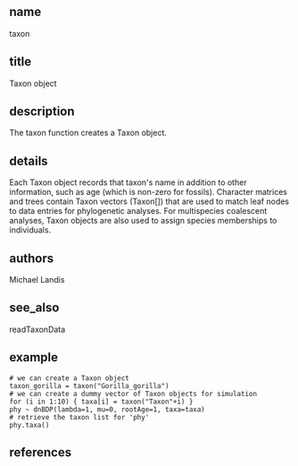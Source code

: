 ## name
taxon
## title
Taxon object
## description
The taxon function creates a Taxon object.
## details
Each Taxon object records that taxon's name in addition to other information, such as age (which is non-zero for fossils). Character matrices and trees contain Taxon vectors (Taxon[]) that are used to match leaf nodes to data entries for phylogenetic analyses. For multispecies coalescent analyses, Taxon objects are also used to assign species memberships to individuals.
## authors
Michael Landis
## see_also
readTaxonData
## example
	# we can create a Taxon object
	taxon_gorilla = taxon("Gorilla_gorilla")
	# we can create a dummy vector of Taxon objects for simulation
	for (i in 1:10) { taxa[i] = taxon("Taxon"+i) }
	phy ~ dnBDP(lambda=1, mu=0, rootAge=1, taxa=taxa)
	# retrieve the taxon list for 'phy'
	phy.taxa()
	
## references
